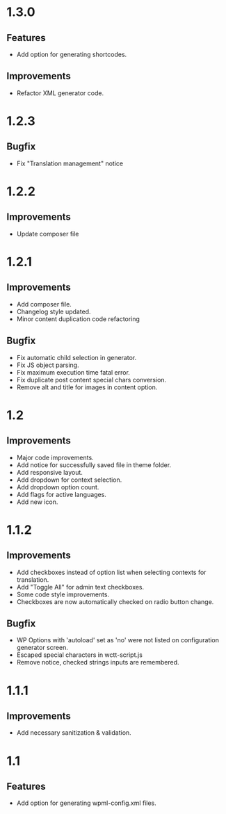 # 1.3.0

## Features

* Add option for generating shortcodes.

## Improvements

* Refactor XML generator code.

# 1.2.3

## Bugfix

* Fix "Translation management" notice

# 1.2.2

## Improvements

* Update composer file

# 1.2.1

## Improvements

* Add composer file.
* Changelog style updated.
* Minor content duplication code refactoring

## Bugfix

* Fix automatic child selection in generator.
* Fix JS object parsing.
* Fix maximum execution time fatal error.
* Fix duplicate post content special chars conversion.
* Remove alt and title for images in content option.

# 1.2

## Improvements

* Major code improvements.
* Add notice for successfully saved file in theme folder.
* Add responsive layout.
* Add dropdown for context selection.
* Add dropdown option count.
* Add flags for active languages.
* Add new icon.

# 1.1.2

## Improvements

* Add checkboxes instead of option list when selecting contexts for translation.
* Add "Toggle All" for admin text checkboxes.
* Some code style improvements.
* Checkboxes are now automatically checked on radio button change.

## Bugfix

* WP Options with 'autoload' set as 'no' were not listed on configuration generator screen.
* Escaped special characters in wctt-script.js
* Remove notice, checked strings inputs are remembered.

# 1.1.1

## Improvements

* Add necessary sanitization & validation.

# 1.1

## Features

* Add option for generating wpml-config.xml files.